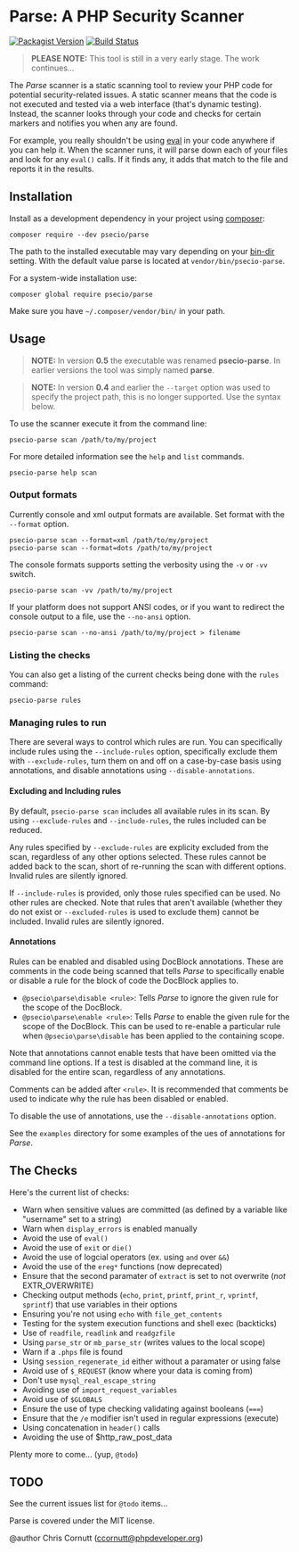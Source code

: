 Parse: A PHP Security Scanner
=============================

[![Packagist Version](https://img.shields.io/packagist/v/psecio/parse.svg?style=flat-square)](https://packagist.org/packages/psecio/parse)
[![Build Status](https://img.shields.io/travis/psecio/parse/master.svg?style=flat-square)](https://travis-ci.org/psecio/parse)

> **PLEASE NOTE:** This tool is still in a very early stage. The work continues...

The *Parse* scanner is a static scanning tool to review your PHP code for potential security-related
issues. A static scanner means that the code is not executed and tested via a web interface (that's
dynamic testing). Instead, the scanner looks through your code and checks for certain markers and notifies
you when any are found.

For example, you really shouldn't be using [eval](http://php.net/eval) in your code anywhere if you can
help it. When the scanner runs, it will parse down each of your files and look for any `eval()` calls.
If it finds any, it adds that match to the file and reports it in the results.


Installation
------------
Install as a development dependency in your project using [composer](https://getcomposer.org/):

    composer require --dev psecio/parse

The path to the installed executable may vary depending on your
[bin-dir](https://getcomposer.org/doc/04-schema.md#config) setting. With the
default value parse is located at `vendor/bin/psecio-parse`.

For a system-wide installation use:

    composer global require psecio/parse

Make sure you have `~/.composer/vendor/bin/` in your path.


Usage
-----
> **NOTE:** In version **0.5** the executable was renamed **psecio-parse**. In earlier
> versions the tool was simply named **parse**.

> **NOTE:** In version **0.4** and earlier the `--target` option was used to specify the
> project path, this is no longer supported. Use the syntax below.

To use the scanner execute it from the command line:

    psecio-parse scan /path/to/my/project

For more detailed information see the `help` and `list` commands.

    psecio-parse help scan

### Output formats

Currently console and xml output formats are available. Set format with the `--format` option.

    psecio-parse scan --format=xml /path/to/my/project
    psecio-parse scan --format=dots /path/to/my/project

The console formats supports setting the verbosity using the `-v` or `-vv` switch.

    psecio-parse scan -vv /path/to/my/project

If your platform does not support ANSI codes, or if you want to redirect the console output
to a file, use the `--no-ansi` option.

    psecio-parse scan --no-ansi /path/to/my/project > filename

### Listing the checks

You can also get a listing of the current checks being done with the `rules` command:

    psecio-parse rules

### Managing rules to run

There are several ways to control which rules are run. You can specifically include rules using
the `--include-rules` option, specifically exclude them with `--exclude-rules`, turn them on and
off on a case-by-case basis using annotations, and disable annotations using
`--disable-annotations`.

#### Excluding and Including rules

By default, `psecio-parse scan` includes all available rules in its scan. By using
`--exclude-rules` and `--include-rules`, the rules included can be reduced.

Any rules specified by `--exclude-rules` are explicity excluded from the scan, regardless of any
other options selected. These rules cannot be added back to the scan, short of re-running the scan
with different options. Invalid rules are silently ignored.

If `--include-rules` is provided, only those rules specified can be used. No other rules are
checked. Note that rules that aren't available (whether they do not exist or `--excluded-rules` is
used to exclude them) cannot be included. Invalid rules are silently ignored.

#### Annotations

Rules can be enabled and disabled using DocBlock annotations. These are comments in the code being
scanned that tells *Parse* to specifically enable or disable a rule for the block of code the
DocBlock applies to.

* `@psecio\parse\disable <rule>`: Tells *Parse* to ignore the given rule for the scope of the
  DocBlock.
* `@psecio\parse\enable <rule>`: Tells *Parse* to enable the given rule for the scope of the
  DocBlock. This can be used to re-enable a particular rule when `@psecio\parse\disable` has been
  applied to the containing scope.

Note that annotations cannot enable tests that have been omitted via the command line options. If
a test is disabled at the command line, it is disabled for the entire scan, regardless of any
annotations.

Comments can be added after `<rule>`. It is recommended that comments be used to indicate why the
rule has been disabled or enabled.

To disable the use of annotations, use the `--disable-annotations` option.

See the `examples` directory for some examples of the ues of annotations for *Parse*.

The Checks
----------
Here's the current list of checks:

- Warn when sensitive values are committed (as defined by a variable like "username" set to a string)
- Warn when `display_errors` is enabled manually
- Avoid the use of `eval()`
- Avoid the use of `exit` or `die()`
- Avoid the use of logcial operators (ex. using `and` over `&&`)
- Avoid the use of the `ereg*` functions (now deprecated)
- Ensure that the second paramater of `extract` is set to not overwrite (*not* EXTR_OVERWRITE)
- Checking output methods (`echo`, `print`, `printf`, `print_r`, `vprintf`, `sprintf`) that use variables in their options
- Ensuring you're not using `echo` with `file_get_contents`
- Testing for the system execution functions and shell exec (backticks)
- Use of `readfile`, `readlink` and `readgzfile`
- Using `parse_str` or `mb_parse_str` (writes values to the local scope)
- Warn if a `.phps` file is found
- Using `session_regenerate_id` either without a paramater or using false
- Avoid use of `$_REQUEST` (know where your data is coming from)
- Don't use `mysql_real_escape_string`
- Avoiding use of `import_request_variables`
- Avoid use of `$GLOBALS`
- Ensure the use of type checking validating against booleans (`===`)
- Ensure that the `/e` modifier isn't used in regular expressions (execute)
- Using concatenation in `header()` calls
- Avoiding the use of $http_raw_post_data

Plenty more to come... (yup, `@todo`)


TODO
----
See the current issues list for `@todo` items...

Parse is covered under the MIT license.

@author Chris Cornutt (ccornutt@phpdeveloper.org)
